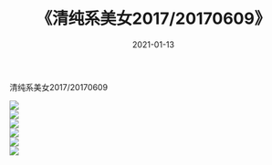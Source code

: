 ﻿---
layout: post
title:  《清纯系美女2017/20170609》
date:   2021-01-13
img: http://pic.660000.xyz/1:/清纯系美女/2017/20170609/000.jpg
categories: [美女, 清纯, 唯美]
---

清纯系美女2017/20170609

 ![](http://pic.660000.xyz/1:/清纯系美女/2017/20170609/001.png) <br>![](http://pic.660000.xyz/1:/清纯系美女/2017/20170609/002.png) <br>![](http://pic.660000.xyz/1:/清纯系美女/2017/20170609/003.png) <br>![](http://pic.660000.xyz/1:/清纯系美女/2017/20170609/004.png) <br>![](http://pic.660000.xyz/1:/清纯系美女/2017/20170609/005.png) <br>![](http://pic.660000.xyz/1:/清纯系美女/2017/20170609/006.png) <br>